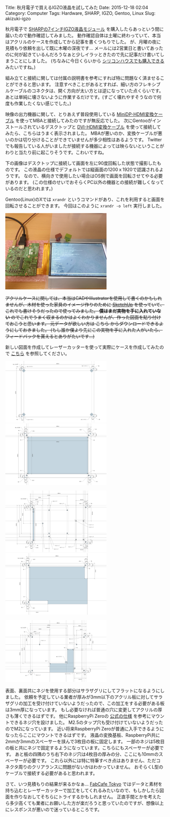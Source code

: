 Title: 秋月電子で買えるIGZO液晶を試してみた
Date: 2015-12-18 02:04
Category: Computer
Tags: Hardware, SHARP, IGZO, Gentoo, Linux
Slug: akizuki-igzo

秋月電子で [SHARPの7インチIGZO液晶モジュール](http://akizukidenshi.com/catalog/g/gM-10016/) を購入したらあっという間に届いたので動作確認してみました。
動作確認自体は土曜に終わっていて、本当はアクリルのケースを作成してから記事を書くつもりでした。
が、月曜の夜に見積もり依頼を出して既に木曜の深夜です…
メールには2営業日と書いてあったのに何が起きているんだろうなぁと少しイラッときたので先に記事だけ書いてしまうことにしました。
(ちなみに今日くらいから [シリコンハウスでも購入できる](http://blog.siliconhouse.jp/archives/52092332.html) みたいですね。)

組み立てと接続に関しては付属の説明書を参考にすれば特に問題なく済ませることができると思います。
注意すべきことがあるとすれば、細い方のフレキシブルケーブルのコネクタは、開く方向が太い方とは逆になっていた点くらいです。
あとは単純に壊さないように作業するだけです。(すごく壊れやすそうなので何度も作業したくない感じでした。)

映像の出力機器に関して、とりあえず普段使用している [MiniDP-HDMI変換ケーブル](http://www.amazon.co.jp/dp/B00E3AHJDO) を使ってMBAと接続してみたのですが無反応でした。
次にGentooがインストールされているデスクトップと [DVI-HDMI変換ケーブル](http://www.amazon.co.jp/dp/B000T738TE) を使って接続してみたら、こちらはうまく表示されました。
MBAが悪いのか、変換ケーブルが悪いのかは切り分けることができていませんが多少相性はあるようです。
Twitterでも報告している人がいましたが接続する機器によっては映らないということがわりと当たり前に起こりそうです。こわいですね。

下の画像はデスクトップに接続して画面を左に90度回転した状態で撮影したものです。
この液晶の仕様でデフォルトでは縦画面の1200ｘ1920で認識されるようです。
なので、横向きで使用したい場合はOS側で画面を回転させてやる必要があります。
(この仕様のせいでおそらくPC以外の機器との接続が難しくなっているのだと思われます。)

Gentoo(Linux)のXでは `xrandr` というコマンドがあり、これを利用すると画面を回転させることができます。
今回はこのように `xrandr -o left` 実行しました。

[![image](/static/images/2015/12/DSC_0595_s.JPG)](/static/images/2015/12/DSC_0595.JPG)

<del>アクリルケースに関しては、本当はCADやIllustratorを使用して書くのかもしれませんが、木材を使った家具のイメージ作りのために [SketchUp](https://www.sketchup.com/ja) を使っていて、これでも書けそうだったので使ってみました。
**僕はまだ実物を手に入れていない** のでこれでうまく収まるのかはよくわかりませんが、作った図面を貼り付けておこうと思います。
元データが欲しい方は こちら からダウンロードできるようにしておきました。
(もし誰か僕より先にこの実物を手に入れた人がいたら、フィードバックを貰えるとありがたいです…)</del>

新しい図面を作成してレーザーカッターを使って実際にケースを作成してみたので [こちら](akizuki-igzo-case.html) を参照してください。

![image](/static/images/2015/12/Akizuki-IGZO_1_s.png)
![image](/static/images/2015/12/Akizuki-IGZO_2_s.png)

![image](/static/images/2015/12/Akizuki-IGZO_3_s.png)
![image](/static/images/2015/12/Akizuki-IGZO_4_s.png)

![image](/static/images/2015/12/Akizuki-IGZO_5_s.png)

表面、裏面共にネジを使用する部分はサラザグリにしてフラットになるようにしました。
依頼を予定している業者が厚みが3mm以下のアクリル板に対してサラザグリの加工を受け付けていないようだったので、この加工をする必要がある板は3mm厚になっています。
もし必要なければ普通の穴に変更してアクリルの厚さも薄くできるはずです。
他にRaspberryPi Zeroの [公式の仕様](https://www.raspberrypi.org/documentation/hardware/raspberrypi/mechanical/rpi-zero-v1_2_dimensions.pdf) を参考にマウントできるネジ穴を設けました。
M2.5のタップ穴も受け付けていないようだったのでM2になっています。
近い将来RaspberryPi Zeroが普通に入手できるようになったらここにマウントできるはずです。
液晶の変換基板、RaspberryPi共に2mmか3mmのスペーサーを挟んで3枚目の板に固定します。
一部のネジは5枚目の板と共にネジで固定するようになっています。こちらにもスペーサーが必要です。
あと板の四隅のうち右下のネジ穴は4枚目の厚みの分、ここにも10mmのスペーサーが必要です。
これら以外には特に特筆すべき点はありません、ただコネクタ周りのクリアランスに問題がないかはわかっていません。
おそらくL型のケーブルで接続する必要があると思われます。

さて、いつ見積もりの結果が来るかなぁ…
[FabCafe Tokyo](http://fabcafe.com/tokyo/fab_details) ではデータと素材を持ち込むとレーザーカッターで加工をしてくれるみたいなので、もしかしたら図面を作りなおしてそちらにトライするかもしれません。
正直手間とかを考えたら多少高くても業者にお願いした方が楽だろうと思っていたのですが、想像以上にレスポンスが悪いので迷っているところです。
